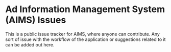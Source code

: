 # Ad Information Management System (AIMS) Issues


This is a public issue tracker for AIMS, where anyone can contribute.
Any sort of issue with the workflow of the application or suggestions related to it can be added out here.
